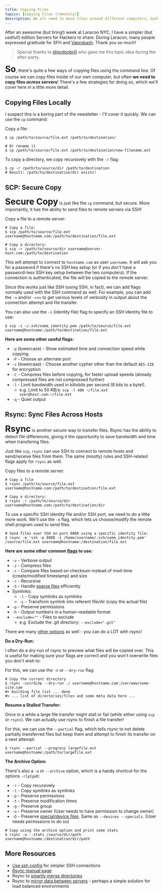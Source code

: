 ```yaml
---
title: Copying Files
topics: [Copying Files (remotely)]
description: We all need to move files around different computers, both locally and remotely. Let's learn some techniques and see how to make that easier for ourselves!
---
```


<a name="copying_files" id="copying_files"></a>

After an awesome (but tiring!) week at Laracon NYC, I have a simpler (but useful!) edition Servers for Hackers to share. During Laracon, many people expressed gratitude for SFH and [Vaprobash](https://github.com/fideloper/vaprobash). Thank you so much!

> Special thanks to [@jordonbrill](https://twitter.com/jordonbrill) who gave me this topic idea during the after-party.

<span style="font-size:2em;">**So**</span>, there's quite a few ways of copying files using the command line. Of course we can copy files inside of our own computer, but often **we need to copy files *across* servers**! There's a few strategies for doing so, which we'll cover here in a little more detail.

## Copying Files Locally

I suspect this is a boring part of the newsletter - I'll cover it quickly. We can use the `cp` command:

Copy a file:

    $ cp /path/to/source/file.ext /path/to/destination/

    # Or rename it
    $ cp /path/to/source/file.ext /path/to/destination/new-filename.ext

To copy a directory, we copy recursively with the `-r` flag:

    $ cp -r /path/to/source/dir /path/to/destination
    # Result: /path/to/destination/dir exists!

## SCP: Secure Copy

<span style="font-size:2em;">**Secure Copy**</span> is just like the `cp` command, but secure. More importantly, it has the ability to send files to remote servers via SSH!

Copy a file to a remote server:

    # Copy a file:
    $ scp /path/to/source/file.ext username@hostname.com:/path/to/destination/file.ext

    # Copy a directory:
    $ scp -r /path/to/source/dir username@server-host.com:/path/to/destination

This will attempt to connect to `hostname.com` as user `username`. It will ask you for a password if there's no SSH key setup (or if you *don't* have a password-less SSH key setup between the two computers). If the connection is authenticated, the file will be copied to the remote server.

Since this works just like SSH (using SSH, in fact), we can add flags normally used with the SSH command as well. For example, you can add the `-v` and/or `-vvv` to get various levels of verbosity in output about the connection attempt and file transfer.

You can also use the `-i` (identity file) flag to specify an SSH identity file to use:

    $ scp -i ~/.ssh/some_identity.pem /path/to/source/file.ext username@hostname:/path/to/destination/file.ext

**Here are some other useful flags:**

* `-p` (lowercase) - Show estimated time and connection speed while copying
* `-P` - Choose an alternate port
* `-c` (lowercase) - Choose another cypher other than the default `AES-128` for encryption
* `-C` - Compress files before copying, for faster upload speeds (already compressed files are not compressed further)
* `-l` - Limit bandwidth used in kiltobits per second (8 bits to a byte!).
    * e.g. Limit to 50 KB/s: `scp -l 400 ~/file.ext user@host.com:~/file.ext`
* `-q` - Quiet output

## Rsync: Sync Files Across Hosts

<span style="font-size:2em;">**Rsync**</span> is another secure way to transfer files. Rsync has the ability to detect file differences, giving it the opportunity to save bandwidth and time when transfering files.

Just like `scp`, `rsync` can use SSH to connect to remote hosts and send/receive files from them. The same (mostly) rules and SSH-related flags apply for `rsync` as well.

Copy files to a remote server:

    # Copy a file
    $ rsync /path/to/source/file.ext username@hostname.com:/path/to/destination/file.ext

    # Copy a directory:
    $ rsync -r /path/to/source/dir username@hostname.com:/path/to/destination/dir

To use a specific SSH identity file and/or SSH port, we need to do a little more work. We'll use the `-e` flag, which lets us choose/modify the remote shell program used to send files.

    # Send files over SSH on port 8888 using a specific identity file:
    $ rsync -e 'ssh -p 8888 -i /home/username/.ssh/some_identity.pem' /source/file.ext username@hostname:/destination/file.ext

**Here are some other common [flags](http://linux.die.net/man/1/rsync) to use:**

* `-v` - Verbose output
* `-z` - Compress files
* `-c` - Compare files based on checksum instead of mod-time (create/modified timestamp) and size
* `-r` - Recursive
* `-S` - Handle [sparse files](http://gergap.wordpress.com/2013/08/10/rsync-and-sparse-files/) efficiently
* Symlinks:
    * `-l` - Copy symlinks as symlinks
    * `-L` - Transform symlink into referent file/dir (copy the actual file)
* `-p` - Preserve permissions
* `-h` - Output numbers in a human-readable format
* `--exclude=""` - Files to exclude
    * e.g. Exclude the .git directory: `--exclude=".git"`

There are many [other options](http://linux.die.net/man/1/rsync) as well - you can do a LOT with rsync!

**Do a Dry-Run:**

I often do a dry-run of rsync to preview what files will be copied over. This is useful for making sure your flags are correct and you won't overwrite files you don't wish to:

For this, we can use the `-n` or `--dry-run` flag:

    # Copy the current directory
    $ rsync -vzcrSLhp --dry-run ./ username@hostname.com:/var/www/some-site.com
    #> building file list ... done
    #> ... list of directories/files and some meta data here ...

**Resume a Stalled Transfer:**

Once in a while a large file transfer might stall or fail (while either using `scp` or `rsync`). We can actually use rsync to finish a file transfer!

For this, we can use the `--partial` flag, which tells rsync to not delete partially transferred files but keep them and attempt to finish its transfer on a next attempt:

    $ rsync --partial --progress largefile.ext username@hostname:/path/to/largefile.ext

**The Archive Option:**

There's also a `-a` or `--archive` option, which is a handy shortcut for the options `-rlptgoD`:

* `-r` - Copy recursively
* `-l` - Copy symlinks as symlinks
* `-p` - Preserve permissions
* `-t` - Preserve modification times
* `-g` - Preserve group
* `-o` - Preserve owner (User needs to have permission to change owner)
* `-D` - Preserve [special/device files](http://en.wikipedia.org/wiki/Device_file). Same as `--devices --specials`. (User needs permissions to do so)

<!-- get out of list styles -->

    # Copy using the archive option and print some stats
    $ rsync -a --stats /source/dir/path username@hostname:/destination/dir/path

## More Resources

* [Use ssh config](http://nerderati.com/2011/03/simplify-your-life-with-an-ssh-config-file/) for simpler SSH connections
* [Rsync manual page](http://linux.die.net/man/1/rsync)
* Rsync to [smartly merge directories](http://superuser.com/questions/547282/which-is-the-rsync-command-to-smartly-merge-two-folders)
* Rsync to [mirror data between servers](http://www.linuxquestions.org/linux/answers/Networking/Using_rsync_to_mirror_data_between_servers) - perhaps a simple solution for load balanced environments